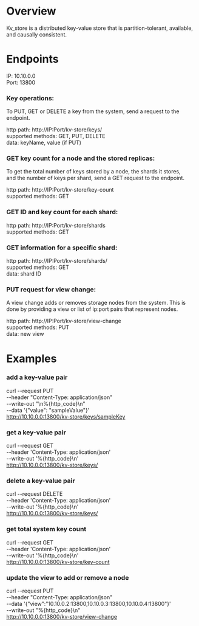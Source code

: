 # Overview

Kv_store is a distributed key-value store that is partition-tolerant, available,  
and causally consistent. 

# Endpoints
IP: 10.10.0.0  
Port: 13800

### Key operations:
To PUT, GET or DELETE a key from the system, send a request to the  
endpoint.

http path: http://IP:Port/kv-store/keys/<key>  
supported methods: GET, PUT, DELETE  
data: keyName, value (if PUT)  

### GET key count for a node and the stored replicas:
To get the total number of keys stored by a node, the shards it stores,  
and the number of keys per shard, send a GET request to the endpoint.  

http path: http://IP:Port/kv-store/key-count  
supported methods: GET  

### GET ID and key count for each shard:  
http path: http://IP:Port/kv-store/shards  
supported methods: GET  

### GET information for a specific shard:  
http path: http://IP:Port/kv-store/shards/<id>  
supported methods: GET  
data: shard ID

### PUT request for view change:  
A view change adds or removes storage nodes from the system.  This is   
done by providing a view or list of ip:port pairs that represent nodes.  

http path: http://IP:Port/kv-store/view-change   
supported methods: PUT  
data: new view  

# Examples

### add a key-value pair
curl --request   PUT \
     --header    "Content-Type: application/json" \
     --write-out "\n%{http_code}\n" \
     --data      '{"value": "sampleValue"}' \
     http://10.10.0.0:13800/kv-store/keys/sampleKey

### get a key-value pair
curl --request GET \
	 --header 'Content-Type: application/json' \
	 --write-out '%{http_code}\n' \
	 http://10.10.0.0:13800/kv-store/keys/<keyName>
     
### delete a key-value pair
curl --request DELETE \
	 --header 'Content-Type: application/json' \
	 --write-out '%{http_code}\n' \
	 http://10.10.0.0:13800/kv-store/keys/<keyName>

### get total system key count
curl --request GET \
	 --header 'Content-Type: application/json' \
	 --write-out '%{http_code}\n' \
	 http://10.10.0.0:13800/kv-store/key-count
      
### update the view to add or remove a node
curl --request PUT                                   \
     --header "Content-Type: application/json"       \
     --data      '{"view":"10.10.0.2:13800,10.10.0.3:13800,10.10.0.4:13800"}' \
     --write-out "%{http_code}\n"                    \
     http://10.10.0.0:13800/kv-store/view-change
